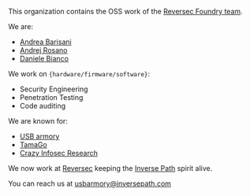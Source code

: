 This organization contains the OSS work of the [Reversec Foundry team](https://reversec.com/foundry/).

We are:
  * [Andrea Barisani](https://andrea.bio)
  * [Andrej Rosano](https://github.com/andrejro)
  * [Daniele Bianco](https://github.com/danbia)

We work on `{hardware/firmware/software}`:
  * Security Engineering
  * Penetration Testing
  * Code auditing

We are known for:
  * [USB armory](https://github.com/usbarmory/usbarmory/wiki)
  * [TamaGo](https://github.com/usbarmory/tamago/wiki)
  * [Crazy Infosec Research](https://github.com/abarisani/abarisani.github.io/tree/master/research)

We now work at [Reversec](https://reversec.com/) keeping the [Inverse Path](https://inversepath.com/) spirit alive.

You can reach us at usbarmory@inversepath.com

